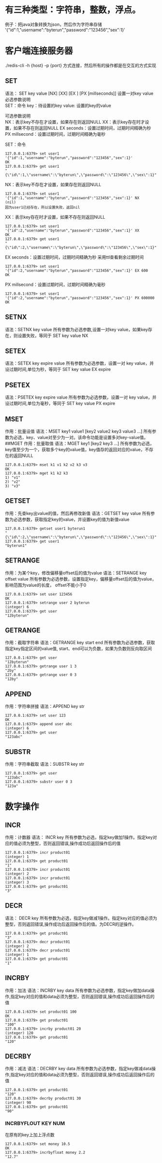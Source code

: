 # 有三种类型：字符串，整数，浮点。
例子：把java对象转换为json，然后作为字符串存储
'{"id":1,"username":"byterun","password":"123456","sex":1}'




# 客户端连接服务器
./redis-cli -h {host} -p {port} 方式连接，然后所有的操作都是在交互的方式实现




## SET
语法： SET key value [NX] [XX] [EX <seconds>] [PX [millseconds]] 设置一对key value
必选参数说明  
SET：命令
key：待设置的key
value: 设置的key的value

可选参数说明  
NX：表示key不存在才设置，如果存在则返回NULL
XX：表示key存在时才设置，如果不存在则返回NULL
EX seconds：设置过期时间，过期时间精确为秒
PX millsecond：设置过期时间，过期时间精确为毫秒

SET：命令
``` 
127.0.0.1:6379> set user1 '{"id":1,"username":"byterun","password":"123456","sex":1}'
OK
127.0.0.1:6379> get user1
"{\"id\":1,\"username\":\"byterun\",\"password\":\"123456\",\"sex\":1}"
```
NX：表示key不存在才设置，如果存在则返回NULL
``` 
127.0.0.1:6379> set user1 '{"id":1,"username":"byterun","password":"123456","sex":1}' NX
(nil)
因为user1已经存在，所以设置失败，返回nil
```

XX：表示key存在时才设置，如果不存在则返回NULL
``` 
127.0.0.1:6379> set user1 '{"id":2,"username":"byterun","password":"123456","sex":1}' XX
OK
127.0.0.1:6379> get user1
"{\"id\":2,\"username\":\"byterun\",\"password\":\"123456\",\"sex\":1}"
```

EX seconds：设置过期时间，过期时间精确为秒
采用ttl查看剩余过期时间
``` 
127.0.0.1:6379> set user1 '{"id":2,"username":"byterun","password":"123456","sex":1}' EX 600
OK
```
PX millsecond：设置过期时间，过期时间精确为毫秒
```  
127.0.0.1:6379> set user1 '{"id":2,"username":"byterun","password":"123456","sex":1}' PX 600000
OK
```

## SETNX
语法：SETNX key value
所有参数为必选参数,设置一对key value，如果key存在，则设置失败，等同于 SET key value NX
## SETEX
语法：SETEX key expire value
所有参数为必选参数，设置一对 key value，并设过期时间,单位为秒，等同于 SET key value EX expire
## PSETEX
语法：PSETEX key expire value
所有参数为必选参数，设置一对 key value，并设过期时间,单位为毫秒，等同于 SET key value PX expire



## MSET

作用：批量设值
语法：MSET key1 value1 [key2 value2 key3 value3 ...]
所有参数为必选，key、value对至少为一对。该命令功能是设置多对key-value值。
##MGET
作用：批量取值
语法：MGET key1 [key2 key3 ...]
所有参数为必选，key值至少为一个，获取多个key的value值，key值存的返回对应的value，不存在的返回NULL
``` 
127.0.0.1:6379> mset k1 v1 k2 v2 k3 v3
OK
127.0.0.1:6379> mget k1 k2 k3
1) "v1"
2) "v2"
3) "v3"
```

## GETSET
作用：先查key出value的值，然后再修改新值
语法：GETSET key value
所有参数为必选参数，获取指定key的value，并设置key的值为新值value
```
127.0.0.1:6379> getset user1 byterun1
"{\"id\":2,\"username\":\"byterun\",\"password\":\"123456\",\"sex\":1}"
127.0.0.1:6379> get user1
"byterun1"
```

## SETRANGE
作用：为某个key，修改偏移量offset后的值为value
语法：SETRANGE key offset value
所有参数为必选参数，设置指定key，偏移量offset后的值为value，影响范围为value的长度， offset不能小于0
``` 
127.0.0.1:6379> set user 123456
OK
127.0.0.1:6379> setrange user 2 byterun
(integer) 6
127.0.0.1:6379> get user
"12byterun"
```
## GETRANGE
作用：截取字符串
语法：GETRANGE key start end
所有参数为必选参数，获取指定key指定区间的value值,
start、end可以为负数，如果为负数则反向取区间
``` 
127.0.0.1:6379> get user
"12byterun"
127.0.0.1:6379> getrange user 1 3
"2by"
127.0.0.1:6379> getrange user 0 3
"12by"
```


## APPEND
作用：字符串拼接
语法：APPEND key str
``` 
127.0.0.1:6379> set user 123
OK
127.0.0.1:6379> append user abc
(integer) 6
127.0.0.1:6379> get user
"123abc"
```
## SUBSTR
作用：字符串截取
语法：SUBSTR key str
``` 
127.0.0.1:6379> get user
"123abc"
127.0.0.1:6379> substr user 0 3
"123a"
```

# 数字操作

## INCR
作用：计数器
语法： INCR key
所有参数为必选，指定key做加1操作。指定key对应的值必须为整型，否则返回错误,操作成功后返回操作后的值
```
127.0.0.1:6379> incr product01
(integer) 1
127.0.0.1:6379> get product01
"1"
127.0.0.1:6379> incr product01
(integer) 2
127.0.0.1:6379> incr product01
(integer) 3
127.0.0.1:6379> get product01
"3"
```
## DECR
语法： DECR key
所有参数为必选，指定key做减1操作。指定key对应的值必须为整型，否则返回错误,操作成功后返回操作后的值。为DECR的逆操作。
``` 
127.0.0.1:6379> get product01
"3"
127.0.0.1:6379> decr product01
(integer) 2
127.0.0.1:6379> decr product01
(integer) 1
127.0.0.1:6379> get product01
"1"
```
## INCRBY
作用：加法
语法：INCRBY key data
所有参数为必选参数，指定key做加data操作,指定key对应的值和data必须为整型，否则返回错误,操作成功后返回操作后的值
```
127.0.0.1:6379> set product01 100
OK
127.0.0.1:6379> get product01
"100"
127.0.0.1:6379> incrby product01 20
(integer) 120
127.0.0.1:6379> get product01
"120"
```
## DECRBY
作用：减法
语法：DECRBY key data
所有参数为必选参数，指定key做减data操作,指定key对应的值和data必须为整型，否则返回错误,操作成功后返回操作后的值
```
127.0.0.1:6379> get product01
"120"
127.0.0.1:6379> decrby product01 30
(integer) 90
127.0.0.1:6379> get product01
"90"
```
### INCRBYFLOUT KEY NUM
在原有的key上加上浮点数
``` 
127.0.0.1:6379> set money 10.5
OK
127.0.0.1:6379> incrbyfloat money 2.2
"12.7"
```










